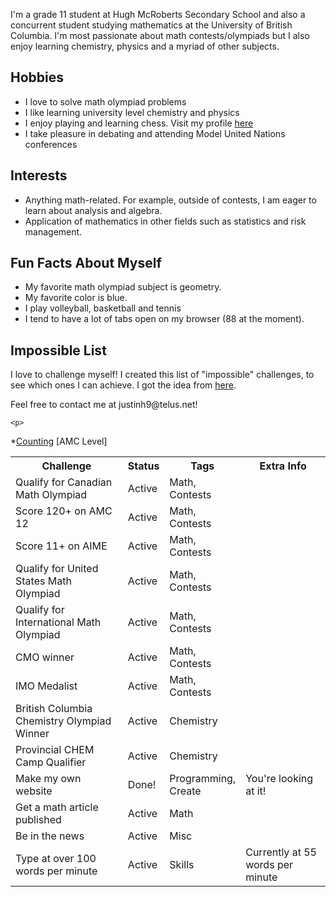 
<p>
	I'm a grade 11 student at Hugh McRoberts Secondary School and also a concurrent student studying mathematics at the University of British Columbia. I'm most passionate about math contests/olympiads but I also enjoy learning chemistry, physics and a myriad of other subjects. 
</p>
<h2> Hobbies </h2>
<ul>
	<li> I love to solve math olympiad problems </li>
	<li> I like learning university level chemistry and physics </li>
	<li> I enjoy playing and learning chess. Visit my profile <a href="https://www.chess.com/member/justin124810">here</a> </li>
	<li> I take pleasure in debating and attending Model United Nations conferences </li>
</ul>
<h2> Interests </h2>
<ul>
	<li> Anything math-related. For example, outside of contests, I am eager to learn about analysis and algebra. </li>
	<li> Application of mathematics in other fields such as statistics and risk management. </li>
	
</ul>
<h2> Fun Facts About Myself </h2>
<ul>
	<li> My favorite math olympiad subject is geometry. </li>
	<li> My favorite color is blue. </li>
	<li> I play volleyball, basketball and tennis</li>
	<li> I tend to have a lot of tabs open on my browser (88 at the moment).</li>
</ul>
<h2> Impossible List </h2>
<p>
	I love to challenge myself! I created this list of "impossible" challenges, to see which ones I can achieve. I got the idea from <a href="https://impossiblehq.com/impossible-list/">here</a>.
</p>
<table id="impossiblelist">
  <tr>
    <th style="width: 40%">Challenge</th>
    <th style="width: 10%">Status</th>
    <th style="width: 20%">Tags</th>
    <th style="width: 30%">Extra Info</th>
  </tr>
  <tr>
    <td>Qualify for Canadian Math Olympiad</td>
    <td>Active</td>
    <td>Math, Contests</td>
    <td></td>
  </tr>

<tr>
    <td>Score 120+ on AMC 12</td>
    <td>Active</td>
    <td>Math, Contests</td>
    <td></td>
 </tr>
 
 <tr>
    <td>Score 11+ on AIME</td>
    <td>Active</td>
    <td>Math, Contests</td>
    <td></td>
 </tr>
	
  <tr>
    <td>Qualify for United States Math Olympiad</td>
    <td>Active</td>
    <td>Math, Contests</td>
    <td></td>
  </tr>
  <tr>
    <td>Qualify for International Math Olympiad</td>
    <td>Active</td>
    <td>Math, Contests</td>
    <td></td>
  </tr>

  <tr>
    <td>CMO winner</td>
    <td>Active</td>
    <td>Math, Contests</td>
	
  <tr>
    <td>IMO Medalist</td>
    <td>Active</td>
    <td>Math, Contests</td>
    <td></td>
	
<tr>
	<td>British Columbia Chemistry Olympiad Winner</td>
	<td>Active</td>
	<td>Chemistry</td>
	<td></td>
	
  </tr>
  
<tr>
	<td>Provincial CHEM Camp Qualifier</td>
	<td>Active</td>
	<td>Chemistry</td>
	<td></td>
	
  </tr>
  
  <tr>
    <td>Make my own website</td>
    <td>Done!</td>
    <td>Programming, Create</td>
    <td>You're looking at it!</td>
  </tr>
  <tr>
    <td>Get a math article published</td>
    <td>Active</td>
    <td>Math</td>
    <td></td>
  </tr>
  <tr>
    <td>Be in the news</td>
    <td>Active</td>
    <td>Misc</td>
    <td></td>
  </tr>
  <tr>
    <td>Type at over 100 words per minute</td>
    <td>Active</td>
    <td>Skills</td>
    <td>Currently at 55 words per minute</td>
  </tr>


<p>
	Feel free to contact me at justinh9@telus.net!
	
	<p>
  *<a href="/Day 3.0-Counting.pdf">Counting</a> [AMC Level]
</p>
